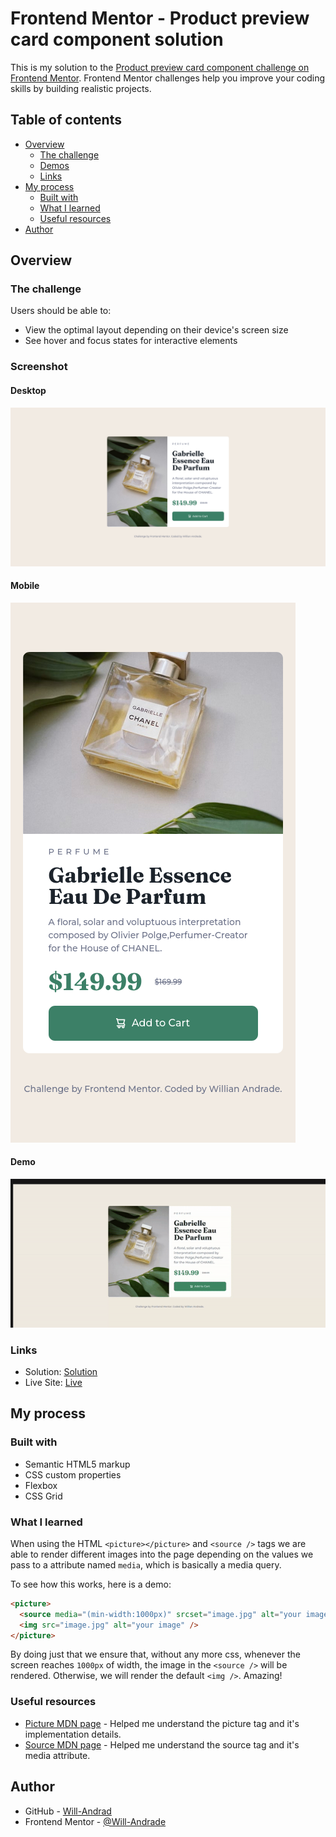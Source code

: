 # Frontend Mentor - Product preview card component solution

This is my solution to the [Product preview card component challenge on Frontend Mentor](https://www.frontendmentor.io/challenges/product-preview-card-component-GO7UmttRfa). Frontend Mentor challenges help you improve your coding skills by building realistic projects. 

## Table of contents

- [Overview](#overview)
  - [The challenge](#the-challenge)
  - [Demos](#screenshot)
  - [Links](#links)
- [My process](#my-process)
  - [Built with](#built-with)
  - [What I learned](#what-i-learned)
  - [Useful resources](#useful-resources)
- [Author](#author)

## Overview

### The challenge

Users should be able to:

- View the optimal layout depending on their device's screen size
- See hover and focus states for interactive elements

### Screenshot
#### Desktop
![Desktop](images/desktopScreenshot.png)

#### Mobile
![Mobile](images/mobileScreenshot.png)

#### Demo
![Demo gif](images/demo.gif)

### Links

- Solution: [Solution](https://github.com/Will-Andrade/product-preview-card)
- Live Site: [Live](https://ad-product-preview-card.netlify.app/)

## My process

### Built with

- Semantic HTML5 markup
- CSS custom properties
- Flexbox
- CSS Grid

### What I learned

When using the HTML `<picture></picture>` and `<source />` tags we are able to render different images into the page depending on the values we pass to a attribute named `media`, which is basically a media query. 

To see how this works, here is a demo:

```html
<picture>
  <source media="(min-width:1000px)" srcset="image.jpg" alt="your image" />
  <img src="image.jpg" alt="your image" />
</picture>
```

By doing just that we ensure that, without any more css, whenever the screen reaches `1000px` of width, the image in the `<source />` will be rendered. Otherwise, we will render the default `<img />`. Amazing!

### Useful resources

- [Picture MDN page](https://developer.mozilla.org/en-US/docs/Web/HTML/Element/picture) - Helped me understand the picture tag and it's implementation details.
- [Source MDN page](https://developer.mozilla.org/en-US/docs/Web/HTML/Element/source) - Helped me understand the source tag and it's media attribute.

## Author

- GitHub - [Will-Andrad](https://github.com/Will-Andrade)
- Frontend Mentor - [@Will-Andrade](https://www.frontendmentor.io/profile/Will-Andrade)
